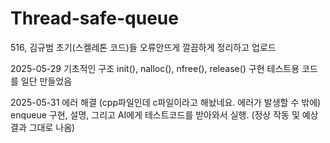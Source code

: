 # Thread-safe-queue



516, 김규범
초기(스켈레톤 코드)들 오류안뜨게 깔끔하게 정리하고 업로드

2025-05-29
기초적인 구조 init(), nalloc(), nfree(), release() 구현
테스트용 코드를 일단 만들었음

2025-05-31
에러 해결 (cpp파일인데 c파일이라고 해놨네요. 에러가 발생할 수 밖에)
enqueue 구현, 설명, 그리고 AI에게 테스트코드를 받아와서 실행.
(정상 작동 및 예상결과 그대로 나옴)
